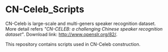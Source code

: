 # CN-Celeb_Scripts

CN-Celeb is large-scale and multi-geners speaker recognition dataset. More detail refers *"CN-CELEB: a challenging Chinese speaker recognition dataset"*. Download link: http://www.openslr.org/82/.  
  
This repository contains scripts used in CN-Celeb construction.
